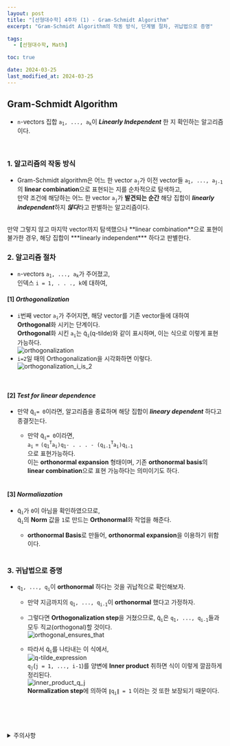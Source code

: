 ```yaml
---
layout: post
title: "[선형대수학] 4주차 (1) - Gram-Schmidt Algorithm"
excerpt: "Gram-Schmidt Algorithm의 작동 방식, 단계별 절차, 귀납법으로 증명"

tags:
  - [선형대수학, Math]

toc: true

date: 2024-03-25
last_modified_at: 2024-03-25
---
```

## Gram-Schmidt Algorithm
- `n`-vectors 집합 `a`<sub>`1`</sub>`, ..., a`<sub>`k`</sub>이 ***Linearly Independent*** 한 지 확인하는 알고리즘이다.  

<br>

### 1. 알고리즘의 작동 방식
- Gram-Schmidt algorithm은 어느 한 vector `a`<sub>`j`</sub>가 이전 vector들 `a`<sub>`1`</sub>`, ..., a`<sub>`j-1`</sub>의 **linear combination**으로 표현되는 지를 순차적으로 탐색하고,  
만약 조건에 해당하는 어느 한 vector `a`<sub>`j`</sub>가 **발견되는 순간** 해당 집합이 ***linearly independent***하지 ***않다***라고 판별하는 알고리즘이다.  
<br>
만약 그렇지 않고 마지막 vector까지 탐색했으나 **linear combination**으로 표현이 불가한 경우,  
해당 집합이 ***linearly independent*** 하다고 판별한다.  

<br>

### 2. 알고리즘 절차
- `n`-vectors `a`<sub>`1`</sub>`, ..., a`<sub>`k`</sub>가 주어졌고,  
인덱스 `i = 1, . . ., k`에 대하여,  
#### [1] *Orthogonalization*
- `i`번째 vector `a`<sub>`i`</sub>가 주어지면, 해당 vector를 기존 vector들에 대하여 **Orthogonal**화 시키는 단계이다.  
**Orthogonal**화 시킨 `a`<sub>`i`</sub>는 q&#771;<sub>`i`</sub>(q-tilde)와 같이 표시하며, 이는 식으로 이렇게 표현가능하다.  
![orthogonalization][def]  
- `i=2`일 때의 Orthogonalization을 시각화하면 이렇다.  
![orthogonalization_i_is_2][def2]  

<br>

#### [2] *Test for linear dependence*
- 만약 q&#771;<sub>`i`</sub>`= 0`이라면, 알고리즘을 종료하며 해당 집합이 ***lineary dependent*** 하다고 종결짓는다.  

  - 만약 q&#771;<sub>`i`</sub>`= 0`이라면,  
  `a`<sub>`i`</sub> = `(q`<sub>`1`</sub><sup>`T`</sup>`a`<sub>`i`</sub>`)q`<sub>`1`</sub>`- . . . - (q`<sub>`i-1`</sub><sup>`T`</sup>`a`<sub>`i`</sub>`)q`<sub>`i-1`</sub>  
  으로 표현가능하다.  
  이는 **orthonormal expansion** 형태이며, 기존 **orthonormal basis**의 **linear combination**으로 표현 가능하다는 의미이기도 하다.  

  <br>

#### [3] *Normaliazation*
- q&#771;<sub>`i`</sub>가 `0`이 아님을 확인하였으므로,  
q&#771;<sub>`i`</sub>의 **Norm** 값을 `1`로 만드는 **Orthonormal**화 작업을 해준다.  

  - **orthonormal Basis**로 만들어, **orthonormal expansion**을 이용하기 위함이다.  

  <br>

### 3. 귀납법으로 증명
- `q`<sub>`1`</sub>`, ..., q`<sub>`i`</sub>이 **orthonormal** 하다는 것을 귀납적으로 확인해보자.  

  - 만약 지금까지의 `q`<sub>`1`</sub>`, ..., q`<sub>`i-1`</sub>이 **orthonormal** 했다고 가정하자.  

  - 그렇다면 **Orthogonalization step**을 거쳤으므로, q&#771;<sub>`i`</sub>은 `q`<sub>`1`</sub>`, ..., q`<sub>`i-1`</sub>들과 모두 직교(orthogonal)할 것이다.  
  ![orthogonal_ensures_that][def3]  
  
  - 따라서 q&#771;<sub>`i`</sub>를 나타내는 이 식에서,  
  ![q-tilde_expression][def]  
  `q`<sub>`j`</sub>(`j = 1, ..., i-1`)를 양변에 **Inner product** 취하면 식이 이렇게 깔끔하게 정리된다.  
  ![inner_product_q_j][def4]  
  **Normalization step**에 의하여 `∥q`<sub>`i`</sub>`∥ = 1` 이라는 것 또한 보장되기 때문이다.  

<br>
<br>
<br>
<br>
<details>
<summary>주의사항</summary>
<div markdown="1">

이 포스팅은 강원대학교 김도형 교수님의 선형대수학 수업을 들으며 내용을 정리 한 것입니다.  
수업 내용에 대한 저작권은 교수님께 있으니,  
다른 곳으로의 무분별한 내용 복사를 자제해 주세요.

</div>
</details>


[def]: https://i.imgur.com/pwRdDrH.png
[def2]: https://i.imgur.com/mbLRsD4.png
[def3]: https://i.imgur.com/NTbb2OW.png
[def4]: https://i.imgur.com/jCN7aHU.png